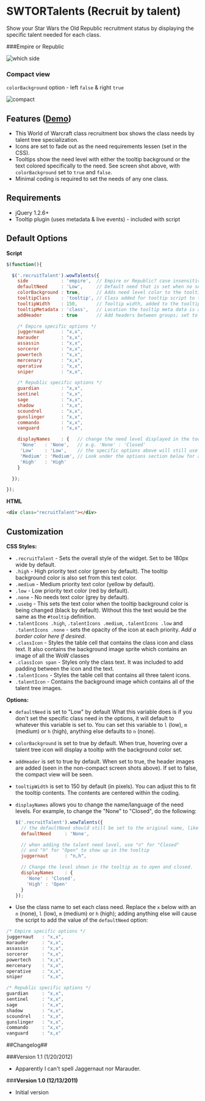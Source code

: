 # SWTORTalents (Recruit by talent)

Show your Star Wars the Old Republic recruitment status by displaying the specific talent needed for each class.

###Empire or Republic

![which side](http://mottie.github.com/swtorTalents/demo/view1.jpg)

### Compact view 
`colorBackground` option - left `false` &amp; right `true`

![compact](http://mottie.github.com/swtorTalents/demo/view2.jpg)

## Features ([Demo](http://mottie.github.com/swtorTalents/)) ##

* This World of Warcraft class recruitment box shows the class needs by talent tree specialization.
* Icons are set to fade out as the need requirements lessen (set in the CSS).
* Tooltips show the need level with either the tooltip background or the text colored specifically to the need. See screen shot above, with `colorBackground` set to `true` and `false`.
* Minimal coding is required to set the needs of any one class.

## Requirements ##

* jQuery 1.2.6+
* Tooltip plugin (uses metadata & live events) - included with script

## Default Options ##
**Script**

```javascript
$(function(){

  $('.recruitTalent').wowTalents({
    side            : 'empire',  // Empire or Republic? case insensitive and only the first letter is required
    defaultNeed     : 'Low',     // Default need that is set when no setting is found
    colorBackground : true,      // Adds need level color to the tooltip background (true) or the text (false)
    tooltipClass    : 'tooltip', // Class added for tooltip script to target
    tooltipWidth    : 150,       // Tooltip width, added to the tooltip metadata
    tooltipMetadata : 'class',   // Location the tooltip meta data is added e.g. {width:150px;color:#ddd;background:#333;}
    addHeader       : true       // Add headers between groups; set to false for compact view

    /* Empire specific options */
    juggernaut      : "x,x",
    marauder        : "x,x",
    assassin        : "x,x",
    sorceror        : "x,x",
    powertech       : "x,x",
    mercenary       : "x,x",
    operative       : "x,x",
    sniper          : "x,x",

    /* Republic specific options */
    guardian        : "x,x",
    sentinel        : "x,x",
    sage            : "x,x",
    shadow          : "x,x",
    scoundrel       : "x,x",
    gunslinger      : "x,x",
    commando        : "x,x",
    vanguard        : "x,x",

    displayNames    : {   // change the need level displayed in the tooltip (on the right side only)
     'None'   : 'None',   // e.g. 'None' : 'Closed'
     'Low'    : 'Low',    // the specific options above will still use "x", "n", "l", "m" and "h"
     'Medium' : 'Medium', // Look under the options section below for an expanded example
     'High'   : 'High'
    }

  });

});
```

**HTML**

```html
<div class="recruitTalent"></div>
```

## Customization ##

**CSS Styles:**

* `.recruitTalent` - Sets the overall style of the widget. Set to be 180px wide by default.
* `.high` - High priority text color (green by default). The tooltip background color is also set from this text color.
* `.medium` - Medium priority text color (yellow by default).
* `.low` - Low priority text color (red by default).
* `.none` - No needs text color (grey by default).
* `.usebg` - This sets the text color when the tooltip background color is being changed (black by default). Without this the text would be the same as the `#tooltip` definition.
* `.talentIcons .high`, `.talentIcons .medium`, `.talentIcons .low` and `.talentIcons .none` - sets the opacity of the icon at each priority. *Add a border color here if desired*.
* `.classIcon` - Styles the table cell that contains the class icon and class text. It also contains the background image sprite which contains an image of all the WoW classes
* `.classIcon span` - Styles only the class text. It was included to add padding between the icon and the text.
* `.talentIcons` - Styles the table cell that contains all three talent icons.
* `.talentIcon` - Contains the background image which contains all of the talent tree images.

**Options:**

* `defaultNeed` is set to "Low" by default
What this variable does is if you don't set the specific class need in the options, it will default to whatever this variable is set to.
You can set this variable to `l` (low), `m` (medium) or `h` (high), anything else defaults to `n` (none).

* `colorBackground` is set to true by default. When true, hovering over a talent tree icon will display a tooltip with the background color set.

* `addHeader` is set to true by default. When set to true, the header images are added (seen in the non-compact screen shots above). If set to false, the compact view will be seen.

* `tooltipWidth` is set to 150 by default (in pixels). You can adjust this to fit the tooltip contents. The contents are centered within the coding.

* `displayNames` allows you to change the name/language of the need levels. For example, to change the "None" to "Closed", do the following:

    ```javascript
    $('.recruitTalent').wowTalents({
      // the defaultNeed should still be set to the original name, like "None", NOT "Closed"
      defaultNeed     : 'None',

      // when adding the talent need level, use "n" for "Closed"
      // and "h" for "Open" to show up in the tooltip
      juggernaut      : "n,h",

      // Change the level shown in the tooltip as to open and closed.
      displayNames    : {
        'None' : 'Closed',
        'High' : 'Open'
      }
    });
    ```

* Use the class name to set each class need. Replace the `x` below with an `n` (none), `l` (low), `m` (medium) or `h` (high); adding anything else will cause the script to add the value of the `defaultNeed` option:

```javascript
/* Empire specific options */
juggernaut   : "x,x",
marauder     : "x,x",
assassin     : "x,x",
sorceror     : "x,x",
powertech    : "x,x",
mercenary    : "x,x",
operative    : "x,x",
sniper       : "x,x",

/* Republic specific options */
guardian     : "x,x",
sentinel     : "x,x",
sage         : "x,x",
shadow       : "x,x",
scoundrel    : "x,x",
gunslinger   : "x,x",
commando     : "x,x",
vanguard     : "x,x"
```

##Changelog##

###Version 1.1 (1/20/2012)

* Apparently I can't spell Jaggernaut nor Marauder.

###**Version 1.0 (12/13/2011)**

* Initial version
